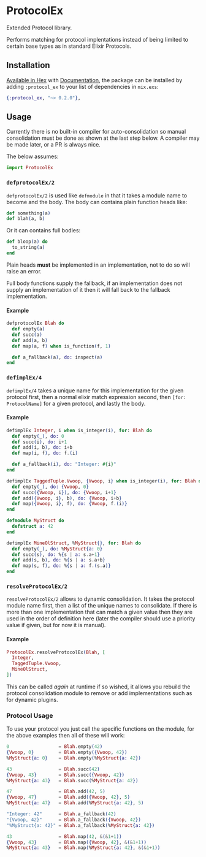 # ProtocolEx

Extended Protocol library.

Performs matching for protocol implentations instead of being limited to certain base types as in standard Elixir Protocols.

## Installation

[Available in Hex](https://hex.pm/packages/protocol_ex) with [Documentation](https://hexdocs.pm/protocol_ex), the package can be installed
by adding `:protocol_ex` to your list of dependencies in `mix.exs`:

```elixir
{:protocol_ex, "~> 0.2.0"},
```

## Usage

Currently there is no built-in compiler for auto-consolidation so manual consolidation must be done as shown at the last step below.  A compiler may be made later, or a PR is always nice.

The below assumes:

```elixir
import ProtocolEx
```

### `defprotocolEx/2`

`defprotocolEx/2` is used like `defmodule` in that it takes a module name to become and the body. The body can contains plain function heads like:

```elixir
def something(a)
def blah(a, b)
```

Or it can contains full bodies:

```elixir
def bloop(a) do
  to_string(a)
end
```

Plain heads **must** be implemented in an implementation, not to do so will raise an error.

Full body functions supply the fallback, if an implementation does not supply an implementation of it then it will fall back to the fallback implementation.

#### Example

```elixir
defprotocolEx Blah do
  def empty(a)
  def succ(a)
  def add(a, b)
  def map(a, f) when is_function(f, 1)

  def a_fallback(a), do: inspect(a)
end
```

### `defimplEx/4`

`defimplEx/4` takes a unique name for this implementation for the given protocol first, then a normal elixir match expression second, then `[for: ProtocolName]` for a given protocol, and lastly the body.

#### Example

```elixir
defimplEx Integer, i when is_integer(i), for: Blah do
  def empty(_), do: 0
  def succ(i), do: i+1
  def add(i, b), do: i+b
  def map(i, f), do: f.(i)

  def a_fallback(i), do: "Integer: #{i}"
end

defimplEx TaggedTuple.Vwoop, {Vwoop, i} when is_integer(i), for: Blah do
  def empty(_), do: {Vwoop, 0}
  def succ({Vwoop, i}), do: {Vwoop, i+1}
  def add({Vwoop, i}, b), do: {Vwoop, i+b}
  def map({Vwoop, i}, f), do: {Vwoop, f.(i)}
end

defmodule MyStruct do
  defstruct a: 42
end

defimplEx MineOlStruct, %MyStruct{}, for: Blah do
  def empty(_), do: %MyStruct{a: 0}
  def succ(s), do: %{s | a: s.a+1}
  def add(s, b), do: %{s | a: s.a+b}
  def map(s, f), do: %{s | a: f.(s.a)}
end
```

### `resolveProtocolEx/2`

`resolveProtocolEx/2` allows to dynamic consolidation.  It takes the protocol module name first, then a list of the unique names to consolidate.  If there is more than one implementation that can match a given value then they are used in the order of definition here (later the compiler should use a priority value if given, but for now it is manual).

#### Example

```elixir
ProtocolEx.resolveProtocolEx(Blah, [
  Integer,
  TaggedTuple.Vwoop,
  MineOlStruct,
])
```

This can be called *again* at runtime if so wished, it allows you rebuild the protocol consolidation module to remove or add implementations such as for dynamic plugins.

### Protocol Usage

To use your protocol you just call the specific functions on the module, for the above examples then all of these will work:

```elixir
0                  = Blah.empty(42)
{Vwoop, 0}         = Blah.empty({Vwoop, 42})
%MyStruct{a: 0}    = Blah.empty(%MyStruct{a: 42})

43                 = Blah.succ(42)
{Vwoop, 43}        = Blah.succ({Vwoop, 42})
%MyStruct{a: 43}   = Blah.succ(%MyStruct{a: 42})

47                 = Blah.add(42, 5)
{Vwoop, 47}        = Blah.add({Vwoop, 42}, 5)
%MyStruct{a: 47}   = Blah.add(%MyStruct{a: 42}, 5)

"Integer: 42"      = Blah.a_fallback(42)
"{Vwoop, 42}"      = Blah.a_fallback({Vwoop, 42})
"%MyStruct{a: 42}" = Blah.a_fallback(%MyStruct{a: 42})

43                 = Blah.map(42, &(&1+1))
{Vwoop, 43}        = Blah.map({Vwoop, 42}, &(&1+1))
%MyStruct{a: 43}   = Blah.map(%MyStruct{a: 42}, &(&1+1))
```
